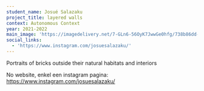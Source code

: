 ```yaml
---
student_name: Josué Salazaku
project_title: layered walls
context: Autonomous Context
year: 2021-2022
main_image: 'https://imagedelivery.net/7-GLn6-56OyK7JwwGe0hfg/738b86dd-3e17-4739-864a-aea97b791a00'
social_links:
  - 'https://www.instagram.com/josuesalazaku/'
---
```

Portraits of bricks outside their natural habitats and interiors

No website, enkel een instagram pagina: https://www.instagram.com/josuesalazaku/